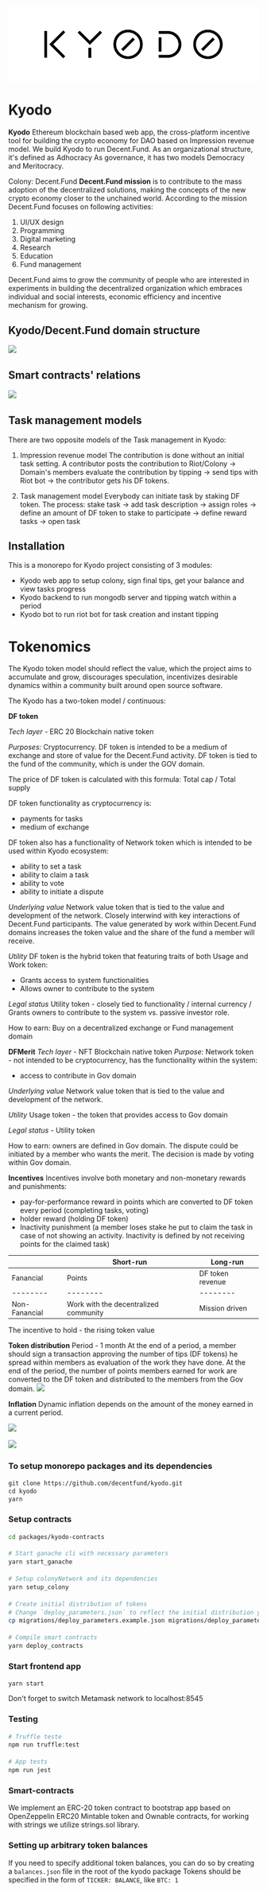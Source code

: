 <img align="center" src="./img/kyodo_logo.svg" />

# Kyodo
**Kyodo**
Ethereum blockchain based web app, the cross-platform incentive tool for building the crypto economy for DAO based on Impression revenue model. We build Kyodo to run Decent.Fund. 
As an organizational structure, it's defined as Adhocracy
As governance, it has two models Democracy and Meritocracy.

Colony: Decent.Fund
**Decent.Fund mission** is to contribute to the mass adoption of the decentralized solutions, making the concepts of the new crypto economy closer to the unchained world. According to the mission Decent.Fund focuses on following activities:

1. UI/UX design
2. Programming
3. Digital marketing
4. Research
5. Education
6. Fund management 

Decent.Fund aims to grow the community of people who are interested in experiments in building the decentralized organization which embraces individual and social interests, economic efficiency and incentive mechanism for growing.

## Kyodo/Decent.Fund domain structure
![](https://i.imgur.com/ec7SFum.png)

## Smart contracts' relations
![](https://i.imgur.com/SQ1tplh.png)

## Task management models
There are two opposite models of the Task management in Kyodo:

1. Impression revenue model
The contribution is done without an initial task setting. 
A contributor posts the contribution to Riot/Colony → Domain's members evaluate the contribution by tipping → send tips with Riot bot → the contributor gets his DF tokens.

2. Task management model
Everybody can initiate task by staking DF token.
The process:
stake task → add task description → assign roles →  define an amount of DF token to stake to participate → define reward tasks  → open task

## Installation
This is a monorepo for Kyodo project consisting of 3 modules:
- Kyodo web app to setup colony, sign final tips, get your balance and view tasks progress
- Kyodo backend to run mongodb server and tipping watch within a period
- Kyodo bot to run riot bot for task creation and instant tipping

# **Tokenomics**

The Kyodo token model should reflect the value, which the project aims to accumulate and grow, discourages speculation, incentivizes desirable dynamics within a community built around open source software. 

The Kyodo has a two-token model / continuous: 

**DF token**

*Tech layer* - ERC 20 Blockchain native token
 
*Purposes:*
Cryptocurrency. DF token is intended to be a medium of exchange and store of value for the Decent.Fund activity.  DF token is tied to the fund of the community, which is under the GOV domain. 

The price of DF token is calculated with this formula:
Total cap / Total supply

DF token functionality as cryptocurrency is:
- payments for tasks
- medium of exchange


DF token also has a functionality of  Network token which is intended to be used within Kyodo ecosystem:
- ability to set a task
- ability to claim a task
- ability to vote
- ability to initiate a dispute 

*Underlying value*
Network value token that is tied to the value and development of the network. 
Closely interwind with key interactions of Decent.Fund participants. The value generated by work within Decent.Fund domains increases the token value and the share of the fund a member will receive.

*Utility*
DF token is the hybrid token that featuring traits of both Usage and Work token:
- Grants access to system functionalities
- Allows owner to contribute to the system

*Legal status*
Utility token - closely tied to functionality  / internal currency / Grants owners to contribute to the system vs. passive investor role. 

How to earn: Buy on a decentralized exchange or Fund management domain

**DFMerit** 
*Tech layer* - NFT Blockchain native token
*Purpose:*
Network token - not intended to be cryptocurrency, has the functionality within the system:
- access to contribute in Gov domain

*Underlying value* 
Network value token that is tied to the value and development of the network. 

*Utility* 
Usage token - the token that provides access to Gov domain 

*Legal status* - Utility token

How to earn: owners are defined in Gov domain. The dispute could be initiated by a member who wants the merit. The decision is made by voting within Gov domain. 

**Incentives**
Incentives involve both monetary and non-monetary rewards and punishments:
- pay-for-performance reward in points which are converted to DF token every period (completing tasks, voting)
- holder reward (holding DF token)
- Inactivity punishment (a member loses stake he put to claim the task in case  of not showing an activity. Inactivity is defined by not receiving points for the claimed task)

|  | Short-run | Long-run |
| -------- | -------- | -------- |
| Fanancial    | Points     | DF token revenue     |
| -------- | -------- | -------- |
| Non-Fanancial    | Work with the decentralized community     | Mission driven    |

The incentive to hold - the rising token value

**Token distribution**
Period - 1 month
At the end of a period, a member should sign a transaction approving the number of tips (DF tokens) he spread within members as evaluation of the work they have done. 
At the end of the period, the number of points members earned for work are converted to the DF token and distributed to the members from the Gov domain.
![](https://i.imgur.com/fEaJ4b0.png)

**Inflation**
Dynamic inflation depends on the amount of the money earned in a current period.







![](https://i.imgur.com/KcjRVop.png)

![](https://i.imgur.com/rmQ2QMA.png)

### To setup monorepo packages and its dependencies

```
git clone https://github.com/decentfund/kyodo.git
cd kyodo
yarn
```

### Setup contracts

```bash
cd packages/kyodo-contracts

# Start ganache cli with necessary parameters
yarn start_ganache

# Setup colonyNetwork and its dependencies
yarn setup_colony

# Create initial distribution of tokens
# Change `deploy_parameters.json` to reflect the initial distribution you want or leave the accounts section empty.
cp migrations/deploy_parameters.example.json migrations/deploy_parameters.json

# Compile smart contracts
yarn deploy_contracts
```

### Start frontend app

```
yarn start
```

Don't forget to switch Metamask network to localhost:8545


### Testing

```bash
# Truffle teste
npm run truffle:test

# App tests
npm run jest
```

### Smart-contracts
We implement an ERC-20 token contract to bootstrap app based on OpenZeppelin ERC20 Mintable token and Ownable contracts, for working with strings we utilize strings.sol library.

### Setting up arbitrary token balances

If you need to specify additional token balances, you can do so by creating a `balances.json` file in the root of the kyodo package
Tokens should be specified in the form of `TICKER: BALANCE`, like `BTC: 1`
